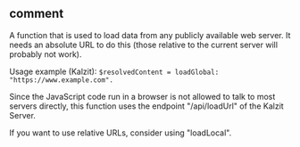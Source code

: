 ## comment


A function that is used to load data from any publicly available web server. It needs an absolute URL to do this (those relative to the current server will probably not work).

Usage example (Kalzit):
`$resolvedContent = loadGlobal: "https://www.example.com".`

Since the JavaScript code run in a browser is not allowed to talk to most servers directly, this function uses the endpoint "/api/loadUrl" of the Kalzit Server.

If you want to use relative URLs, consider using "loadLocal".